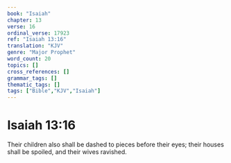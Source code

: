 ```yaml
---
book: "Isaiah"
chapter: 13
verse: 16
ordinal_verse: 17923
ref: "Isaiah 13:16"
translation: "KJV"
genre: "Major Prophet"
word_count: 20
topics: []
cross_references: []
grammar_tags: []
thematic_tags: []
tags: ["Bible","KJV","Isaiah"]
---
```


# Isaiah 13:16

Their children also shall be dashed to pieces before their eyes; their houses shall be spoiled, and their wives ravished.
